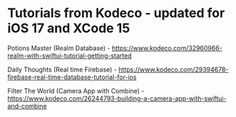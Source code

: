 # Tutorials from Kodeco - updated for iOS 17 and XCode 15

Potions Master (Realm Database) - https://www.kodeco.com/32960966-realm-with-swiftui-tutorial-getting-started

Daily Thoughts (Real time Firebase) - https://www.kodeco.com/29394678-firebase-real-time-database-tutorial-for-ios

Filter The World (Camera App with Combine) - https://www.kodeco.com/26244793-building-a-camera-app-with-swiftui-and-combine
